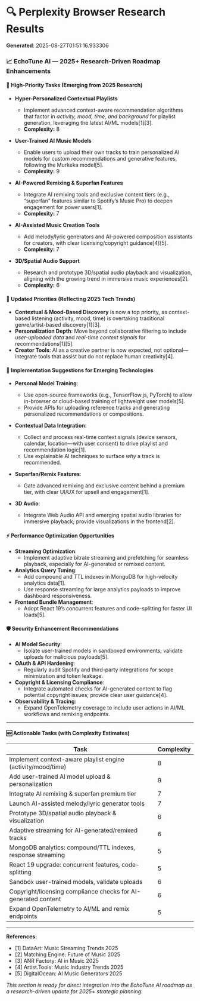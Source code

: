 # 🔍 Perplexity Browser Research Results

**Generated**: 2025-08-27T01:51:16.933306

### 📈 EchoTune AI — 2025+ Research-Driven Roadmap Enhancements

#### 🚨 High-Priority Tasks (Emerging from 2025 Research)

- **Hyper-Personalized Contextual Playlists**  
  - Implement advanced context-aware recommendation algorithms that factor in *activity, mood, time, and background* for playlist generation, leveraging the latest AI/ML models[1][3].  
  - **Complexity:** 8

- **User-Trained AI Music Models**  
  - Enable users to upload their own tracks to train personalized AI models for custom recommendations and generative features, following the Murkeka model[5].  
  - **Complexity:** 9

- **AI-Powered Remixing & Superfan Features**  
  - Integrate AI remixing tools and exclusive content tiers (e.g., “superfan” features similar to Spotify’s Music Pro) to deepen engagement for power users[1].  
  - **Complexity:** 7

- **AI-Assisted Music Creation Tools**  
  - Add melody/lyric generators and AI-powered composition assistants for creators, with clear licensing/copyright guidance[4][5].  
  - **Complexity:** 7

- **3D/Spatial Audio Support**  
  - Research and prototype 3D/spatial audio playback and visualization, aligning with the growing trend in immersive music experiences[2].  
  - **Complexity:** 6

#### 🔄 Updated Priorities (Reflecting 2025 Tech Trends)

- **Contextual & Mood-Based Discovery** is now a top priority, as context-based listening (activity, mood, time) is overtaking traditional genre/artist-based discovery[1][3].
- **Personalization Depth**: Move beyond collaborative filtering to include *user-uploaded data* and *real-time context signals* for recommendations[1][5].
- **Creator Tools**: AI as a creative partner is now expected, not optional—integrate tools that assist but do not replace human creativity[4].

#### 🚀 Implementation Suggestions for Emerging Technologies

- **Personal Model Training**:  
  - Use open-source frameworks (e.g., TensorFlow.js, PyTorch) to allow in-browser or cloud-based training of lightweight user models[5].
  - Provide APIs for uploading reference tracks and generating personalized recommendations or compositions.

- **Contextual Data Integration**:  
  - Collect and process real-time context signals (device sensors, calendar, location—with user consent) to drive playlist and recommendation logic[1].
  - Use explainable AI techniques to surface *why* a track is recommended.

- **Superfan/Remix Features**:  
  - Gate advanced remixing and exclusive content behind a premium tier, with clear UI/UX for upsell and engagement[1].

- **3D Audio**:  
  - Integrate Web Audio API and emerging spatial audio libraries for immersive playback; provide visualizations in the frontend[2].

#### ⚡ Performance Optimization Opportunities

- **Streaming Optimization**:  
  - Implement adaptive bitrate streaming and prefetching for seamless playback, especially for AI-generated or remixed content.
- **Analytics Query Tuning**:  
  - Add compound and TTL indexes in MongoDB for high-velocity analytics data[1].
  - Use response streaming for large analytics payloads to improve dashboard responsiveness.
- **Frontend Bundle Management**:  
  - Adopt React 19’s concurrent features and code-splitting for faster UI loads[5].

#### 🛡️ Security Enhancement Recommendations

- **AI Model Security**:  
  - Isolate user-trained models in sandboxed environments; validate uploads for malicious payloads[5].
- **OAuth & API Hardening**:  
  - Regularly audit Spotify and third-party integrations for scope minimization and token leakage.
- **Copyright & Licensing Compliance**:  
  - Integrate automated checks for AI-generated content to flag potential copyright issues; provide clear user guidance[4].
- **Observability & Tracing**:  
  - Expand OpenTelemetry coverage to include user actions in AI/ML workflows and remixing endpoints.

---

#### 🆕 Actionable Tasks (with Complexity Estimates)

| Task                                                                 | Complexity |
|---------------------------------------------------------------------|------------|
| Implement context-aware playlist engine (activity/mood/time)        | 8          |
| Add user-trained AI model upload & personalization                  | 9          |
| Integrate AI remixing & superfan premium tier                       | 7          |
| Launch AI-assisted melody/lyric generator tools                     | 7          |
| Prototype 3D/spatial audio playback & visualization                 | 6          |
| Adaptive streaming for AI-generated/remixed tracks                  | 6          |
| MongoDB analytics: compound/TTL indexes, response streaming         | 5          |
| React 19 upgrade: concurrent features, code-splitting               | 5          |
| Sandbox user-trained models, validate uploads                       | 6          |
| Copyright/licensing compliance checks for AI-generated content      | 6          |
| Expand OpenTelemetry to AI/ML and remix endpoints                   | 5          |

---

**References:**  
- [1] DataArt: Music Streaming Trends 2025  
- [2] Matching Engine: Future of Music 2025  
- [3] ANR Factory: AI in Music 2025  
- [4] Artist.Tools: Music Industry Trends 2025  
- [5] DigitalOcean: AI Music Generators 2025

*This section is ready for direct integration into the EchoTune AI roadmap as a research-driven update for 2025+ strategic planning.*